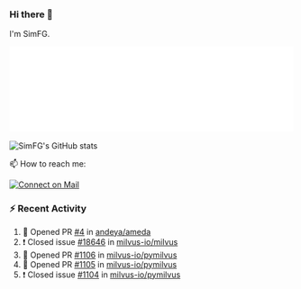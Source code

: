 ### Hi there 👋

I'm SimFG.

![Metrics](/metrics.plugin.followup.user.svg)

![SimFG's GitHub stats](https://github-readme-stats.vercel.app/api?username=SimFG&show_icons=true&theme=radical&count_private=true)

📫 How to reach me:

[![Connect on Mail](https://img.shields.io/badge/Ask%20me-anything-1abc9c.svg)](mailto:1142838399@qq.com)

### :zap: Recent Activity

<!--START_SECTION:activity-->
1. 💪 Opened PR [#4](https://github.com/andeya/ameda/pull/4) in [andeya/ameda](https://github.com/andeya/ameda)
2. ❗️ Closed issue [#18646](https://github.com/milvus-io/milvus/issues/18646) in [milvus-io/milvus](https://github.com/milvus-io/milvus)
3. 💪 Opened PR [#1106](https://github.com/milvus-io/pymilvus/pull/1106) in [milvus-io/pymilvus](https://github.com/milvus-io/pymilvus)
4. 💪 Opened PR [#1105](https://github.com/milvus-io/pymilvus/pull/1105) in [milvus-io/pymilvus](https://github.com/milvus-io/pymilvus)
5. ❗️ Closed issue [#1104](https://github.com/milvus-io/pymilvus/issues/1104) in [milvus-io/pymilvus](https://github.com/milvus-io/pymilvus)
<!--END_SECTION:activity-->

